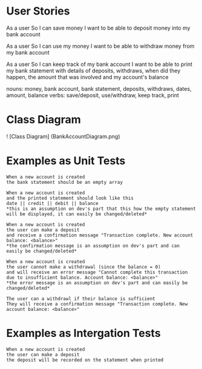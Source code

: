 # User Stories
As a user
So I can save money
I want to be able to deposit money into my bank account

As a user
So I can use my money
I want to be able to withdraw money from my bank account

As a user
So I can keep track of my bank account
I want to be able to print my bank statement with details of deposits, withdraws, when did they happen, the amount that was involved and my account's balance

nouns: money, bank account, bank statement, deposits, withdraws, dates, amount, balance
verbs: save/deposit, use/withdraw, keep track, print

# Class Diagram
! [Class Diagram] (BankAccountDiagram.png)

# Examples as Unit Tests
```
When a new account is created
the bank statement should be an empty array
```

```
When a new account is created 
and the printed statement should look like this
date || credit || debit || balance
*this is an assumption on dev's part that this how the empty statement will be displayed, it can easily be changed/deleted*
```

```
When a new account is created 
the user can make a deposit
and receive a confirmation message "Transaction complete. New account balance: <balance>"
*the confirmation message is an assumption on dev's part and can easily be changed/deleted*
```

```
When a new account is created 
the user cannot make a withdrawal (since the balance = 0)
and will receive an error message "Cannot complete this transaction due to insufficient balance. Account balance: <balance>"
*the error message is an assumption on dev's part and can easily be changed/deleted*
```

```
The user can a withdrawl if their balance is sufficient
They will receive a confirmation message "Transaction complete. New account balance: <balance>"
```

# Examples as Intergation Tests
```
When a new account is created 
the user can make a deposit
the deposit will be recorded on the statement when printed
```